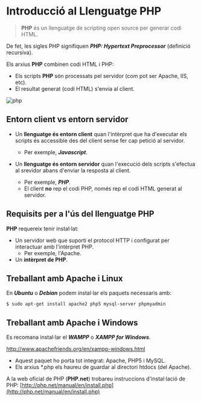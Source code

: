 # Introducció al Llenguatge PHP

> **PHP** és un llenguatge de scripting open source per generar codi HTML.

De fet, les sigles PHP signifiquen ***PHP: Hypertext Preprocessor*** (definició recursiva).

Els arxius **PHP** combinen codi HTML i PHP:

  * Els scripts **PHP** són processats pel servidor (com pot ser Apache, IIS, etc).
  * El resultat generat (codi HTML) s'envia al client.

![php](https://sdz-upload.s3.amazonaws.com/prod/upload/p1ch1_JavaScript%20client%20-%20New%20Page.png)

## Entorn client vs entorn servidor

* Un **llenguatge és entorn client** quan l'intèrpret que ha d'executar els scripts és accessible des del client sense fer cap petició al servidor.
  * Per exemple, **_Javascript_**. 	
  
  
* Un **llenguatge és entorn servidor** quan l'execució dels scripts s'efectua al srevidor abans d'enviar la resposta al client.
  * Per exemple, **_PHP_**.
  * El client **no** rep el codi PHP, només rep el codi HTML generat al servidor.

## Requisits per a l'ús del llenguatge PHP

**PHP** requereix tenir instal·lat:
* Un servidor web que suporti el protocol HTTP i configurat per interactuar amb l'intèrpret PHP.
	* Per exemple, l'Apache.
* Un **intèrpret de PHP**.

## Treballant amb Apache i Linux

En **_Ubuntu_** o **_Debian_** podem instal·lar els paquets necessaris amb:

```
$ sudo apt-get install apache2 php5 mysql-server phpmyadmin
```

## Treballant amb Apache i Windows

Es recomana instal·lar el **_WAMPP_** o **_XAMPP for Windows_**.

http://www.apachefriends.org/en/xampp-windows.html

* Aquest paquet ho porta tot integrat: Apache, PHP5 i MySQL.
* Els arxius \*.php els haureu de guardar al directori htdocs (del Apache).

A la web oficial de PHP (**PHP.net**) trobareu instruccions d'instal·lació de PHP: [http://php.net/manual/en/install.php](http://php.net/manual/en/install.php)